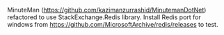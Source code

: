 MinuteMan (https://github.com/kazimanzurrashid/MinutemanDotNet) refactored to use StackExchange.Redis library.
Install Redis port for windows from https://github.com/MicrosoftArchive/redis/releases to test.
